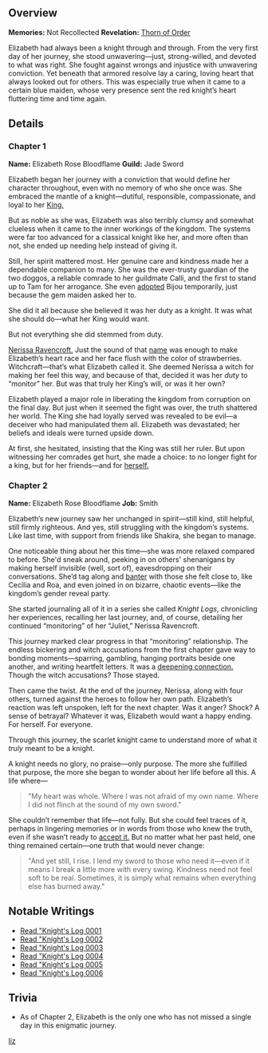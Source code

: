 <!-- title: Elizabeth Rose Bloodflame -->
<!-- quote: For honour, onwards and upwards! -->
<!-- chapters: -1 -->
<!-- images: (Elizabeth's Chapter 1 Profile), (Elizabeth in the "Start Again" MV), (Elizabeth fighting along with Cecilia), (Elizbaeth's key moments illustrated through each day), (Elizabeth's Chapter 2 Profile), (Elizabeth writing her daily journal), (Elizabeth in Chapter 2's Ending) -->
<!-- model: false -->

## Overview

**Memories:** Not Recollected
**Revelation:** [Thorn of Order](#entry:thorn-of-order-entry)

Elizabeth had always been a knight through and through. From the very first day of her journey, she stood unwavering—just, strong-willed, and devoted to what was right. She fought against wrongs and injustice with unwavering conviction. Yet beneath that armored resolve lay a caring, loving heart that always looked out for others. This was especially true when it came to a certain blue maiden, whose very presence sent the red knight’s heart fluttering time and time again.

## Details

### Chapter 1

**Name:** Elizabeth Rose Bloodflame
**Guild:** Jade Sword

Elizabeth began her journey with a conviction that would define her character throughout, even with no memory of who she once was. She embraced the mantle of a knight—dutiful, responsible, compassionate, and loyal to her [King.](#entry:outsider-entry)

But as noble as she was, Elizabeth was also terribly clumsy and somewhat clueless when it came to the inner workings of the kingdom. The systems were far too advanced for a classical knight like her, and more often than not, she ended up needing help instead of giving it.

Still, her spirit mattered most. Her genuine care and kindness made her a dependable companion to many. She was the ever-trusty guardian of the two doggos, a reliable comrade to her guildmate Calli, and the first to stand up to Tam for her arrogance. She even [adopted](https://www.youtube.com/live/oVguNTPnDww?feature=shared&t=1902) Bijou temporarily, just because the gem maiden asked her to.

She did it all because she believed it was her duty as a knight. It was what she should do—what her King would want.

But not everything she did stemmed from duty.

[Nerissa Ravencroft.](#entry:nerissa-entry) Just the sound of that [name](https://www.youtube.com/live/dCNrMstGc3I?t=1716) was enough to make Elizabeth’s heart race and her face flush with the color of strawberries. Witchcraft—that’s what Elizabeth called it. She deemed Nerissa a witch for making her feel this way, and because of that, decided it was her _duty_ to “monitor” her. But was that truly her King’s will, or was it her own?

Elizabeth played a major role in liberating the kingdom from corruption on the final day. But just when it seemed the fight was over, the truth shattered her world. The King she had loyally served was revealed to be evil—a deceiver who had manipulated them all. Elizabeth was devastated; her beliefs and ideals were turned upside down.

At first, she hesitated, insisting that the King was still her ruler. But upon witnessing her comrades get hurt, she made a choice: to no longer fight for a king, but for her friends—and for [herself.](https://www.youtube.com/live/_urPfTQnLes?t=17881)

### Chapter 2

**Name:** Elizabeth Rose Bloodflame
**Job:** Smith

Elizabeth’s new journey saw her unchanged in spirit—still kind, still helpful, still firmly righteous. And yes, still struggling with the kingdom’s systems. Like last time, with support from friends like Shakira, she began to manage.

One noticeable thing about her this time—she was more relaxed compared to before. She'd sneak around, peeking in on others' shenanigans by making herself invisible (well, sort of), eavesdropping on their conversations. She’d tag along and [banter](https://www.youtube.com/live/wnQuawM-3Jc?si=50KJ0NQbXZVnvoL6&t=8749) with those she felt close to, like Cecilia and Roa, and even joined in on bizarre, chaotic events—like the kingdom’s gender reveal party.

She started journaling all of it in a series she called _Knight Logs_, chronicling her experiences, recalling her last journey, and, of course, detailing her continued “monitoring” of her “Juliet,” Nerissa Ravencroft.

This journey marked clear progress in that “monitoring” relationship. The endless bickering and witch accusations from the first chapter gave way to bonding moments—sparring, gambling, hanging portraits beside one another, and writing heartfelt letters. It was a [deepening connection.](https://www.youtube.com/live/CVF91CqGD80?si=0WJ6A3s8dUHs0eLF&t=8123) Though the witch accusations? Those stayed.

Then came the twist. At the end of the journey, Nerissa, along with four others, turned against the heroes to follow her own path. Elizabeth’s reaction was left unspoken, left for the next chapter. Was it anger? Shock? A sense of betrayal? Whatever it was, Elizabeth would want a happy ending. For herself. For everyone.

Through this journey, the scarlet knight came to understand more of what it _truly_ meant to be a knight.

A knight needs no glory, no praise—only purpose. The more she fulfilled that purpose, the more she began to wonder about her life before all this. A life where—

> "My heart was whole. Where I was not afraid of my own name. Where I did not flinch at the sound of my own sword."

She couldn’t remember that life—not fully. But she could feel traces of it, perhaps in lingering memories or in words from those who knew the truth, even if she wasn’t ready to [accept it.](https://www.youtube.com/live/uEB2dIe37oo?si=6E-r2kSyXFeSXW_-&t=24060) But no matter what her past held, one thing remained certain—one truth that would never change:

> "And yet still, I rise.
> I lend my sword to those who need it—even if it means I break a little more with every swing.
> Kindness need not feel soft to be real.
> Sometimes, it is simply what remains when everything else has burned away."

## Notable Writings

- [Read "Knight's Log 0001](#text:liz-journal-c2d1)
- [Read "Knight's Log 0002](#text:liz-journal-c2d2)
- [Read "Knight's Log 0003](#text:liz-journal-c2d3)
- [Read "Knight's Log 0004](#text:liz-journal-c2d4)
- [Read "Knight's Log 0005](#text:liz-journal-c2d5)
- [Read "Knight's Log 0006](#text:liz-journal-c2d6)

## Trivia

- As of Chapter 2, Elizabeth is the only one who has not missed a single day in this enigmatic journey.

[liz](#easter:easter-liz)

